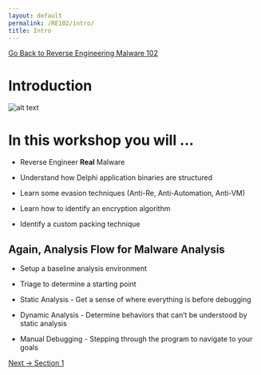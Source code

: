 ```yaml
---
layout: default
permalink: /RE102/intro/
title: Intro
---
```

[Go Back to Reverse Engineering Malware 102](https://securedorg.github.io/RE102/)

# Introduction #

![alt text](https://securedorg.github.io/RE102/images/geometricintro.gif "geometricintro")

# In this workshop you will ... #

* Reverse Engineer **Real** Malware

* Understand how Delphi application binaries are structured

* Learn some evasion techniques (Anti-Re, Anti-Automation, Anti-VM)

* Learn how to identify an encryption algorithm

* Identify a custom packing technique


## Again, Analysis Flow for Malware Analysis ##

* Setup a baseline analysis environment

* Triage to determine a starting point

* Static Analysis - Get a sense of where everything is before debugging

* Dynamic Analysis - Determine behaviors that can’t be understood by static analysis

* Manual Debugging - Stepping through the program to navigate to your goals


[Next -> Section 1](https://securedorg.github.io/RE102/section1)
